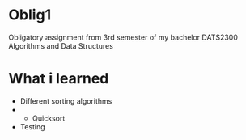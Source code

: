 # Oblig1
Obligatory assignment from 3rd semester of my bachelor
DATS2300 Algorithms and Data Structures
# What i learned
- Different sorting algorithms
- - Quicksort
- Testing
